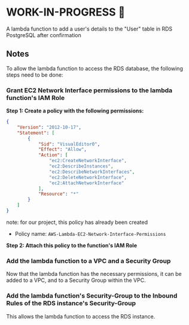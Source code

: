# WORK-IN-PROGRESS 🔨
A lambda function to add a user's details to the "User" table in RDS PostgreSQL after confirmation

## Notes
To allow the lambda function to access the RDS database, the following steps need to be done:

### Grant EC2 Network Interface permissions to the lambda function's IAM Role
**Step 1: Create a policy with the following permissions:**
```json
{
    "Version": "2012-10-17",
    "Statement": [
        {
            "Sid": "VisualEditor0",
            "Effect": "Allow",
            "Action": [
                "ec2:CreateNetworkInterface",
                "ec2:DescribeInstances",
                "ec2:DescribeNetworkInterfaces",
                "ec2:DeleteNetworkInterface",
                "ec2:AttachNetworkInterface"
            ],
            "Resource": "*"
        }
    ]
}
```
note: for our project, this policy has already been created
* Policy name: `AWS-Lambda-EC2-Network-Interface-Permissions`

**Step 2: Attach this policy to the function's IAM Role**

### Add the lambda function to a VPC and a Security Group
Now that the lambda function has the necessary permissions, it can be added to a VPC, and to a Security Group within the VPC.

### Add the lambda function's Security-Group to the Inbound Rules of the RDS instance's Security-Group
This allows the lambda function to access the RDS instance.
